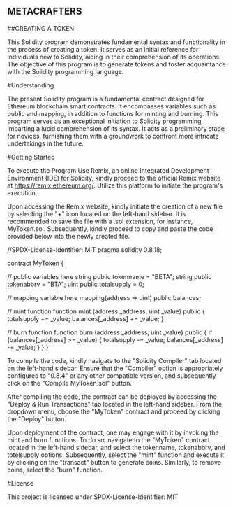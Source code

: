 ## METACRAFTERS
##CREATING A TOKEN

This Solidity program demonstrates fundamental syntax and functionality in the process of creating a token. It serves as an initial reference for individuals new to Solidity, aiding in their comprehension of its operations. The objective of this program is to generate tokens and foster acquaintance with the Solidity programming language.

#Understanding

The present Solidity program is a fundamental contract designed for Ethereum blockchain smart contracts. It encompasses variables such as public and mapping, in addition to functions for minting and burning. This program serves as an exceptional initiation to Solidity programming, imparting a lucid comprehension of its syntax. It acts as a preliminary stage for novices, furnishing them with a groundwork to confront more intricate undertakings in the future.

#Getting Started

To execute the Program Use Remix, an online Integrated Development Environment (IDE) for Solidity, kindly proceed to the official Remix website at https://remix.ethereum.org/. Utilize this platform to initiate the program's execution.

Upon accessing the Remix website, kindly initiate the creation of a new file by selecting the "+" icon located on the left-hand sidebar. It is recommended to save the file with a .sol extension, for instance, MyToken.sol. Subsequently, kindly proceed to copy and paste the code provided below into the newly created file.

//SPDX-License-Identifier: MIT
pragma solidity 0.8.18;

contract MyToken {

// public variables here
string public tokenname = "BETA";
string public tokenabbrv = "BTA";
uint public totalsupply = 0;

// mapping variable here
mapping(address => uint) public balances;

// mint function
function mint (address _address, uint _value) public {
    totalsupply += _value;
    balances[_address] += _value;
}

// burn function
function burn (address _address, uint _value) public {
    if (balances[_address] >= _value) {
    totalsupply -= _value;
    balances[_address] -= _value;
    }
}
}

To compile the code, kindly navigate to the "Solidity Compiler" tab located on the left-hand sidebar. Ensure that the "Compiler" option is appropriately configured to "0.8.4" or any other compatible version, and subsequently click on the "Compile MyToken.sol" button.

After compiling the code, the contract can be deployed by accessing the "Deploy & Run Transactions" tab located in the left-hand sidebar. From the dropdown menu, choose the "MyToken" contract and proceed by clicking the "Deploy" button.

Upon deployment of the contract, one may engage with it by invoking the mint and burn functions. To do so, navigate to the "MyToken" contract located in the left-hand sidebar, and select the tokenname, tokenabbrv, and totelsupply options. Subsequently, select the "mint" function and execute it by clicking on the "transact" button to generate coins. Similarly, to remove coins, select the "burn" function.

#License

This project is licensed under SPDX-License-Identifier: MIT
